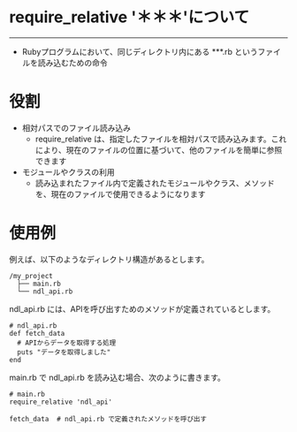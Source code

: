 # require_relative '＊＊＊'について
* * *
* Rubyプログラムにおいて、同じディレクトリ内にある ***.rb というファイルを読み込むための命令
# 役割
* 相対パスでのファイル読み込み
  *  require_relative は、指定したファイルを相対パスで読み込みます。これにより、現在のファイルの位置に基づいて、他のファイルを簡単に参照できます
* モジュールやクラスの利用
  * 読み込まれたファイル内で定義されたモジュールやクラス、メソッドを、現在のファイルで使用できるようになります

# 使用例
例えば、以下のようなディレクトリ構造があるとします。

```
/my_project
  ├── main.rb
  └── ndl_api.rb
```
ndl_api.rb には、APIを呼び出すためのメソッドが定義されているとします。


```
# ndl_api.rb
def fetch_data
  # APIからデータを取得する処理
  puts "データを取得しました"
end
```
main.rb で ndl_api.rb を読み込む場合、次のように書きます。



```
# main.rb
require_relative 'ndl_api'

fetch_data  # ndl_api.rb で定義されたメソッドを呼び出す
```